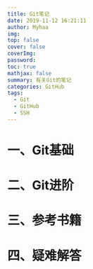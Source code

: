 ```yaml
---
title: Git笔记
date: 2019-11-12 16:21:11
author: Myhaa
img:
top: false
cover: false
coverImg:
password:
toc: true
mathjax: false
summary: 有关Git的笔记
categories: GitHub
tags:
  - Git
  - GitHub
  - SSH
---
```




# 一、Git基础

# 二、Git进阶

# 三、参考书籍

# 四、疑难解答




